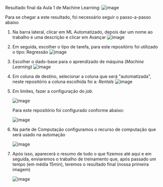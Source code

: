 Resultado final da Aula 1 de Machine Learning:
![image](https://github.com/Ruani-Filipe/bootcampDIO-MachineLearning/assets/149017311/5b32e04d-5b7b-4f27-b9ee-e2b59d9340bb)

Para se chegar a este resultado, foi necessário seguir o passo-a-passo abaixo

1. Na barra lateral, clicar em ML Automatizado, depois dar um nome ao trabalho e uma descrição e clicar em Avançar
   ![image](https://github.com/Ruani-Filipe/bootcampDIO-MachineLearning/assets/149017311/58a9024f-f7f9-4e0c-b365-12877d57f371)  
   
2. Em seguida, escolher o tipo de tarefa, para este repositório foi utilizado o tipo: Regressão
   ![image](https://github.com/Ruani-Filipe/bootcampDIO-MachineLearning/assets/149017311/81cafc93-e891-4589-851d-6b04c6812508)
  
   
3. Escolher o dado-base para o aprendizado de máquina (_Machine Learning_)
   ![image](https://github.com/Ruani-Filipe/bootcampDIO-MachineLearning/assets/149017311/592f3e6f-9fbd-42a4-8c90-05297a21dc33)
  
   
4. Em coluna de destino, selecionar a coluna que será "automatizada", neste repositório a coluna escolhida foi a: _Rentals_
   ![image](https://github.com/Ruani-Filipe/bootcampDIO-MachineLearning/assets/149017311/ff29b0da-06eb-4b2a-8533-dc356ebdaa1e)
  
   
5. Em limites, fazer a configuração do _job_.
    
   ![image](https://github.com/Ruani-Filipe/bootcampDIO-MachineLearning/assets/149017311/c643cda5-5a3c-428d-9dce-d9ae0d237b82)

   Para este repositório foi configurado conforme abaixo:
   
   ![image](https://github.com/Ruani-Filipe/bootcampDIO-MachineLearning/assets/149017311/14129bbf-f262-4b01-93f1-c02df5417a12)


6. Na parte de Computação configuramos o recurso de computação que será usado na automação
   
   ![image](https://github.com/Ruani-Filipe/bootcampDIO-MachineLearning/assets/149017311/6e23b8dc-2d0a-4804-a040-fc3def24cde1)

7. Após isso, aparecerá o resumo de tudo o que fizemos até aqui e em seguida, enviaremos o trabalho de treinamento que, após passado um tempo (em média 15min), teremos o resultado final (nossa primeira imagem)

   ![image](https://github.com/Ruani-Filipe/bootcampDIO-MachineLearning/assets/149017311/37392d0f-318d-4ed2-aea5-d998375bbda2)


 


